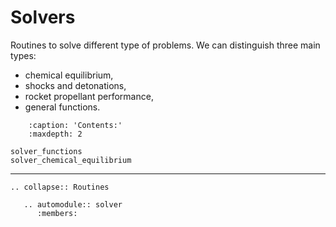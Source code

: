 # Solvers

Routines to solve different type of problems. We can distinguish three main types:
   * chemical equilibrium,
   * shocks and detonations,
   * rocket propellant performance,
   * general functions.

```{toctree}
    :caption: 'Contents:'
    :maxdepth: 2

solver_functions
solver_chemical_equilibrium
```

***

```{eval-rst}
.. collapse:: Routines

   .. automodule:: solver
      :members:
```